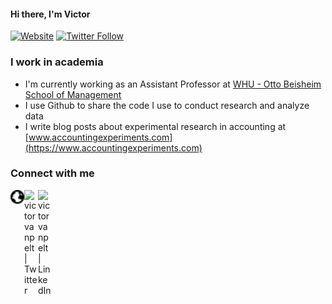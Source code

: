 #### Hi there, I'm Victor
[![Website](https://img.shields.io/website?label=victorvanpelt.com&style=for-the-badge&url=https%3A%2F%2Fcodestackr.com)](https://victorvanpelt.com)
[![Twitter Follow](https://img.shields.io/twitter/follow/victorvanpelt?color=1DA1F2&logo=twitter&style=for-the-badge)](https://twitter.com/intent/follow?original_referer=https%3A%2F%2Fgithub.com%2FcodeSTACKr&screen_name=victorvanpelt)

### I work in academia
- I'm currently working as an Assistant Professor at [WHU - Otto Beisheim School of Management](https://www.whu.edu/en/faculty/victor-van-pelt/)
- I use Github to share the code I use to conduct research and analyze data
- I write blog posts about experimental research in accounting at [www.accountingexperiments.com](https://www.accountingexperiments.com)

### Connect with me
[<img align="left" alt="victorvanpelt.com" width="22px" src="https://raw.githubusercontent.com/iconic/open-iconic/master/svg/globe.svg" />][website]
[<img align="left" alt="victorvanpelt | Twitter" width="22px" src="https://cdn.jsdelivr.net/npm/simple-icons@v3/icons/twitter.svg" />][twitter]
[<img align="left" alt="victorvanpelt | LinkedIn" width="22px" src="https://cdn.jsdelivr.net/npm/simple-icons@v3/icons/linkedin.svg" />][linkedin]

[website]: https://www.victorvanpelt.com
[linkedin]: https://www.linkedin.com/in/victorvanpelt/
[twitter]: https://www.twitter.com/victorvanpelt